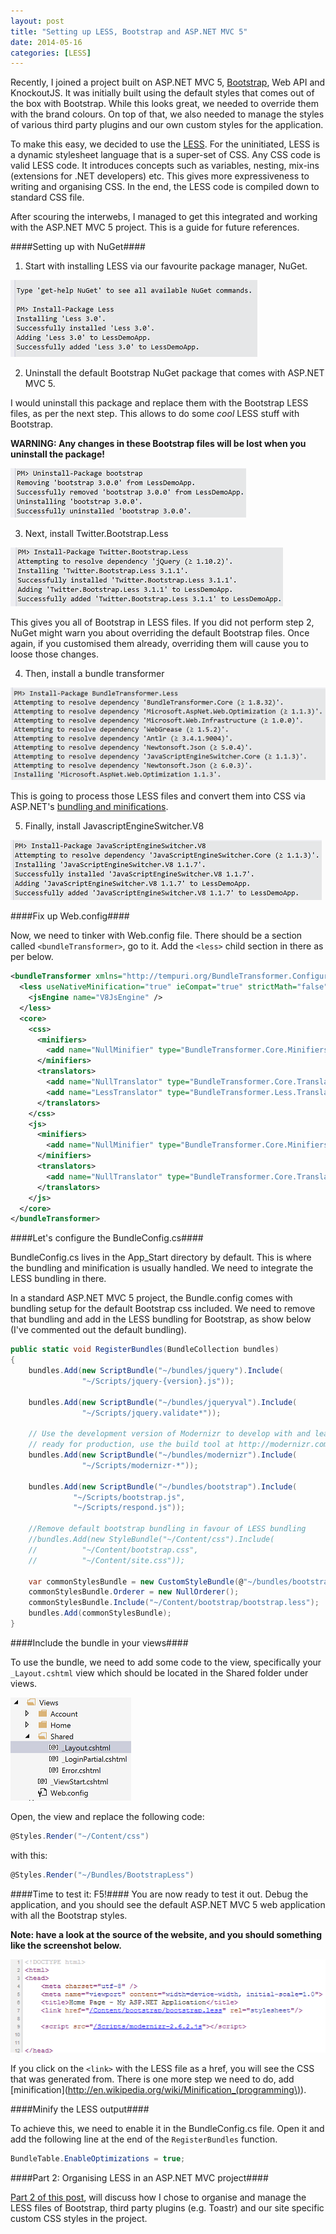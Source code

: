 ```yaml
---
layout: post
title: "Setting up LESS, Bootstrap and ASP.NET MVC 5"
date: 2014-05-16
categories: [LESS]
---
```


Recently, I joined a project built on ASP.NET MVC 5, [Bootstrap](http://getbootstrap.com/), Web API and KnockoutJS. 
It was initially built using the default styles that comes out of the box with Bootstrap. While this looks great, we 
needed to override them with the brand colours. On top of that, we also needed to manage the styles of various third 
party plugins and our own custom styles for the application.

To make this easy, we decided to use the [LESS](http://lesscss.org/). For the uninitiated, LESS is a dynamic
stylesheet language that is a super-set of CSS. Any CSS code is valid LESS code. It introduces concepts such as 
variables, nesting, mix-ins (extensions for .NET developers) etc. This gives more expressiveness to writing and 
organising CSS. In the end, the LESS code is compiled down to standard CSS file.

After scouring the interwebs, I managed to get this integrated and working with the ASP.NET MVC 5 project. This is a 
guide for future references.

####Setting up with NuGet####

1) Start with installing LESS via our favourite package manager, NuGet.

<div class="centered">
    <img src="/images/less-nuget.png"  alt="LESS via NuGet" />
</div>

2) Uninstall the default Bootstrap NuGet package that comes with ASP.NET MVC 5.

I would uninstall this package and replace them with the Bootstrap LESS files, as per the next step.
This allows to do some *cool* LESS stuff with Bootstrap.

**WARNING: Any changes in these Bootstrap files will be lost when you uninstall the package!**

<div class="centered">
    <img src="/images/uninstall-default-bootstrap-pkg-nuget.png"  alt="Uninstall default Bootstrap NuGet package" />
</div>

3) Next, install Twitter.Bootstrap.Less

<div class="centered">
    <img src="/images/bootstrap-less-nuget.png"  alt="Bootstrap LESS files via NuGet" />
</div>

This gives you all of Bootstrap in LESS files. If you did not perform step 2, NuGet might warn you about overriding the
default Bootstrap files. Once again, if you customised them already, overriding them will cause you to loose those 
changes.

4) Then, install a bundle transformer

<div class="centered">
    <img src="/images/bundletransformer-less-nuget.png"  alt="LESS BundleTransformer via NuGet" />
</div>

This is going to process those LESS files and convert them into CSS via ASP.NET's 
[bundling and minifications](http://www.asp.net/mvc/tutorials/mvc-4/bundling-and-minification).

5) Finally, install JavascriptEngineSwitcher.V8

<div class="centered">
    <img src="/images/JavaScriptEngineSwitcher.V8-nuget.png"  alt="JavaScriptEngineSwitcher via NuGet" />
</div>

####Fix up Web.config####

Now, we need to tinker with Web.config file. There should be a section called ```<bundleTransformer>```, go to it.
Add the ```<less>``` child section in there as per below.

``` xml
<bundleTransformer xmlns="http://tempuri.org/BundleTransformer.Configuration.xsd">
  <less useNativeMinification="true" ieCompat="true" strictMath="false" strictUnits="false" dumpLineNumbers="None">
    <jsEngine name="V8JsEngine" />
  </less>
  <core>
    <css>
      <minifiers>
        <add name="NullMinifier" type="BundleTransformer.Core.Minifiers.NullMinifier, BundleTransformer.Core" />
      </minifiers>
      <translators>
        <add name="NullTranslator" type="BundleTransformer.Core.Translators.NullTranslator, BundleTransformer.Core" enabled="false" />
        <add name="LessTranslator" type="BundleTransformer.Less.Translators.LessTranslator, BundleTransformer.Less" />
      </translators>
    </css>
    <js>
      <minifiers>
        <add name="NullMinifier" type="BundleTransformer.Core.Minifiers.NullMinifier, BundleTransformer.Core" />
      </minifiers>
      <translators>
        <add name="NullTranslator" type="BundleTransformer.Core.Translators.NullTranslator, BundleTransformer.Core" enabled="false" />
      </translators>
    </js>
  </core>
</bundleTransformer>
```

####Let's configure the BundleConfig.cs####

BundleConfig.cs lives in the App_Start directory by default. This is where the bundling and minification is usually 
handled. We need to integrate the LESS bundling in there.

In a standard ASP.NET MVC 5 project, the Bundle.config comes with bundling setup for the default Bootstrap css included. 
We need to remove that bundling and add in the LESS bundling for Bootstrap, as show below (I've commented out the 
default bundling).

``` csharp
public static void RegisterBundles(BundleCollection bundles)
{
    bundles.Add(new ScriptBundle("~/bundles/jquery").Include(
                "~/Scripts/jquery-{version}.js"));

    bundles.Add(new ScriptBundle("~/bundles/jqueryval").Include(
                "~/Scripts/jquery.validate*"));

    // Use the development version of Modernizr to develop with and learn from. Then, when you're
    // ready for production, use the build tool at http://modernizr.com to pick only the tests you need.
    bundles.Add(new ScriptBundle("~/bundles/modernizr").Include(
                "~/Scripts/modernizr-*"));

    bundles.Add(new ScriptBundle("~/bundles/bootstrap").Include(
              "~/Scripts/bootstrap.js",
              "~/Scripts/respond.js"));

    //Remove default bootstrap bundling in favour of LESS bundling
    //bundles.Add(new StyleBundle("~/Content/css").Include(
    //          "~/Content/bootstrap.css",
    //          "~/Content/site.css"));

    var commonStylesBundle = new CustomStyleBundle(@"~/bundles/bootstrapless");
    commonStylesBundle.Orderer = new NullOrderer();
    commonStylesBundle.Include("~/Content/bootstrap/bootstrap.less");
    bundles.Add(commonStylesBundle);
}
```

####Include the bundle in your views####

To use the bundle, we need to add some code to the view, specifically your ```_Layout.cshtml``` view which should be 
located in the Shared folder under views.

<div class="centered">
    <img src="/images/layout_view_location.png"  alt="Layout view" />
</div>

Open, the view and replace the following code:

``` csharp
@Styles.Render("~/Content/css")
```

with this:

``` csharp
@Styles.Render("~/Bundles/BootstrapLess")
``` 

####Time to test it: F5!####
You are now ready to test it out. Debug the application, and you should see the default ASP.NET MVC 5 web application 
with all the Bootstrap styles. 

**Note: have a look at the source of the website, and you should something like the screenshot below.**

<div class="centered">
    <img src="/images/less-demo-website-source-code.png"  alt="LESS in the wild" />
</div>

If you click on the ```<link>``` with the LESS file as a href, you will see the CSS that was generated from. There is 
one more step we need to do, add [minification](http://en.wikipedia.org/wiki/Minification_(programming\)).

####Minify the LESS output####

To achieve this, we need to enable it in the BundleConfig.cs file. Open it and add the following line at the end of the 
```RegisterBundles``` function.

``` csharp
BundleTable.EnableOptimizations = true;
```

####Part 2: Organising LESS in an ASP.NET MVC project####

[Part 2 of this post](/posts/organising-less-in-an-aspnet-mvc-project/), will discuss how I chose to organise and manage 
the LESS files of Bootstrap, third party plugins (e.g. Toastr) and our site specific custom CSS styles in the project.
